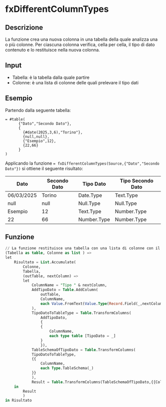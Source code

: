 # fxDifferentColumnTypes

## Descrizione
La funzione crea una nuova colonna in una tabella della quale analizza una o più colonne.
Per ciascuna colonna verifica, cella per cella, il tipo di dato contenuto e lo restituisce nella nuova colonna.

## Input
- Tabella: è la tabella dalla quale partire
- Colonne: è una lista di colonne delle quali prelevare il tipo dati

## Esempio

Partendo dalla seguente tabella:

```
= #table(
      {"Dato","Secondo Dato"},
      {
        {#date(2025,3,6),"Torino"},
        {null,null},
        {"Esempio",12},
        {22,66}
      }
)
```
Applicando la funzione `= fxDifferentColumnTypes(Source,{"Dato","Secondo Dato"})` si ottiene il seguente risultato:

| Dato	        | Secondo Dato	    | Tipo Dato	    | Tipo Secondo Dato |
| ------------- | ----------------- | ------------- | ----------------- |
| 06/03/2025	| Torino	        | Date.Type	    | Text.Type         |
| null	        | null	            | Null.Type	    | Null.Type         |
| Esempio	    | 12	            | Text.Type	    | Number.Type       |
| 22	        | 66	            | Number.Type	| Number.Type       |



## Funzione
```sql
// La funzione restituisce una tabella con una lista di colonne con il tipo dato per ciascuna cella
(Tabella as table, Colonne as list ) =>
let
    Risultato = List.Accumulate(
        Colonne,
        Tabella,
        (outTable, nextColumn) => 
        let 
            ColumnName = "Tipo " & nextColumn,
            AddTipoDato = Table.AddColumn(
                outTable,
                ColumnName,
                each Value.FromText(Value.Type(Record.Field(_,nextColumn)))
            ),
            TipoDatoToTableType = Table.TransformColumns(
                AddTipoDato, 
                {
                {
                    ColumnName, 
                    each type table [TipoDato = _]
                }
                }),
            TableSchemaOfTipoDato = Table.TransformColumns(
            TipoDatoToTableType,
            {{
                ColumnName,
                each Type.TableSchema(_)
            }}
            ),
            Result = Table.TransformColumns(TableSchemaOfTipoDato,{{ColumnName, each _[TypeName]{0},type text}})
    in
        Result
        )
in Risultato
```

